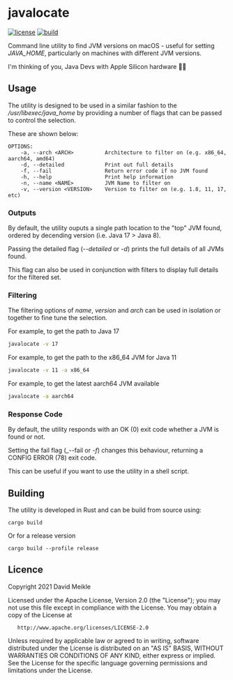 # javalocate
[![license](https://img.shields.io/github/license/dameikle/javalocate.svg?maxAge=2592000)](https://github.com/dameikle/javalocate/blob/main/LICENSE)
[![build](https://github.com/dameikle/javalocate/actions/workflows/rust.yml/badge.svg)](https://github.com/dameikle/javalocate/actions)

Command line utility to find JVM versions on macOS - useful for setting _JAVA_HOME_, particularly on machines with different JVM versions. 

I'm thinking of you, Java Devs with Apple Silicon hardware 🐱‍💻

## Usage

The utility is designed to be used in a similar fashion to the _/usr/libexec/java_home_ by providing 
a number of flags that can be passed to control the selection.

These are shown below:

```
OPTIONS:
    -a, --arch <ARCH>          Architecture to filter on (e.g. x86_64, aarch64, amd64)
    -d, --detailed             Print out full details
    -f, --fail                 Return error code if no JVM found
    -h, --help                 Print help information
    -n, --name <NAME>          JVM Name to filter on
    -v, --version <VERSION>    Version to filter on (e.g. 1.8, 11, 17, etc)
```

### Outputs
By default, the utility ouputs a single path location to the "top" JVM found, ordered by decending version (i.e. Java 17 > Java 8).

Passing the detailed flag (_--detailed_ or _-d_) prints the full details of all JVMs found.

This flag can also be used in conjunction with filters to display full details for the filtered set.

### Filtering

The filtering options of _name_, _version_ and _arch_ can be used in isolation or together to fine tune the selection.

For example, to get the path to Java 17
```bash
javalocate -v 17
```

For example, to get the path to the x86_64 JVM for Java 11 
```bash
javalocate -v 11 -a x86_64
```

For example, to get the latest aarch64 JVM available
```bash
javalocate -a aarch64
```

### Response Code

By default, the utility responds with an OK (0) exit code whether a JVM is found or not.

Setting the fail flag (_--fail or _-f_) changes this behaviour, returning a CONFIG ERROR (78) exit code.

This can be useful if you want to use the utility in a shell script.


## Building

The utility is developed in Rust and can be build from source using:

```
cargo build
```

Or for a release version
```
cargo build --profile release
```

## Licence
Copyright 2021 David Meikle

Licensed under the Apache License, Version 2.0 (the "License");
you may not use this file except in compliance with the License.
You may obtain a copy of the License at

       http://www.apache.org/licenses/LICENSE-2.0

Unless required by applicable law or agreed to in writing, software
distributed under the License is distributed on an "AS IS" BASIS,
WITHOUT WARRANTIES OR CONDITIONS OF ANY KIND, either express or implied.
See the License for the specific language governing permissions and
limitations under the License.
